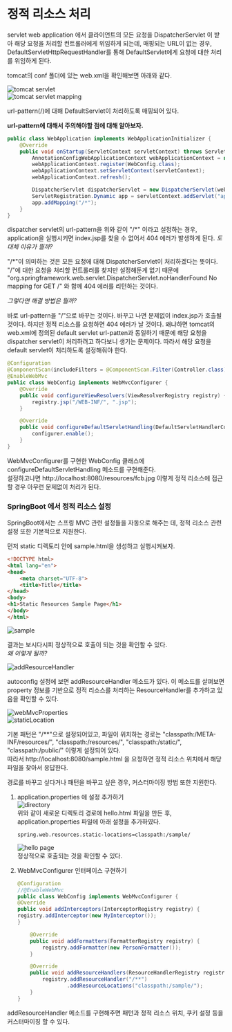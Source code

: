 # 정적 리소스 처리
servlet web application 에서 클라이언트의 모든 요청을 DispatcherServlet 이 받아 해당 요청을 처리할 컨트롤러에게 위임하게 되는데, 매핑되는 URL이 없는 경우, DefaultServletHttpRequestHandler를 통해 DefaultServlet에게 요청에 대한 처리를 위임하게 된다.   

tomcat의 conf 폴더에 있는 web.xml을 확인해보면 아래와 같다.

![tomcat servlet](/Spring/image/tomcatDefaultServlet.PNG)  
![tomcat servlet mapping](/Spring/image/tomcatServletMapping.PNG)  

url-pattern(/)에 대해 DefaultServlet이 처리하도록 매핑되어 있다. 

**url-pattern에 대해서 주의해야할 점에 대해 알아보자.** 
```java
public class WebApplication implements WebApplicationInitializer {
    @Override
    public void onStartup(ServletContext servletContext) throws ServletException {
        AnnotationConfigWebApplicationContext webApplicationContext = new AnnotationConfigWebApplicationContext();
        webApplicationContext.register(WebConfig.class);
        webApplicationContext.setServletContext(servletContext);
        webApplicationContext.refresh();

        DispatcherServlet dispatcherServlet = new DispatcherServlet(webApplicationContext);
        ServletRegistration.Dynamic app = servletContext.addServlet("app", dispatcherServlet);
        app.addMapping("/*");
    }
}
```
dispatcher servlet의 url-pattern을 위와 같이 "/&#42;" 이라고 설정하는 경우, application을 실행시키면 index.jsp를 찾을 수 없어서 404 에러가 발생하게 된다.
_도대체 이유가 뭘까?_  

"/&#42;"이 의미하는 것은 모든 요청에 대해 DispatcherServlet이 처리하겠다는 뜻이다. "/"에 대한 요청을 처리할 컨트롤러를 찾지만 설정해둔게 없기 때문에 "org.springframework.web.servlet.DispatcherServlet.noHandlerFound No mapping for GET /" 와 함께 404 에러를 리턴하는 것이다.

_그렇다면 해결 방법은 뭘까?_  

바로 url-pattern을 "/"으로 바꾸는 것이다. 바꾸고 나면 문제없이 index.jsp가 호출될 것이다. 하지만 정적 리소스를 요청하면 404 에러가 날 것이다. 왜냐하면 tomcat의 web.xml에 정의된 default servlet url-patten과 동일하기 때문에 해당 요청을 dispatcher servlet이 처리하려고 하다보니 생기는 문제이다.
따라서 해당 요청을 default servlet이 처리하도록 설정해줘야 한다.
```java
@Configuration
@ComponentScan(includeFilters = @ComponentScan.Filter(Controller.class))
@EnableWebMvc
public class WebConfig implements WebMvcConfigurer {
    @Override
    public void configureViewResolvers(ViewResolverRegistry registry) {
        registry.jsp("/WEB-INF/", ".jsp");
    }

    @Override
    public void configureDefaultServletHandling(DefaultServletHandlerConfigurer configurer) {
        configurer.enable();
    }
}
```
WebMvcConfigurer를 구현한 WebConfig 클래스에 configureDefaultServletHandling 메소드를 구현해준다.  
설정하고나면 http://localhost:8080/resources/fcb.jpg 이렇게 정적 리소스에 접근할 경우 아무런 문제없이 처리가 된다.  

### SpringBoot 에서 정적 리소스 설정

SpringBoot에서는 스프링 MVC 관련 설정들을 자동으로 해주는 데, 정적 리소스 관련 설정 또한 기본적으로 지원한다.  

먼저 static 디렉토리 안에 sample.html을 생성하고 실행시켜보자. 
```html
<!DOCTYPE html>
<html lang="en">
<head>
    <meta charset="UTF-8">
    <title>Title</title>
</head>
<body>
<h1>Static Resources Sample Page</h1>
</body>
</html>
```

![sample](/Spring/image/staticResourcesSample.PNG)  

결과는 보시다시피 정상적으로 호출이 되는 것을 확인할 수 있다.  
_왜 이렇게 될까?_  

![addResourceHandler](/Spring/image/addResourceHandler.PNG)  

autoconfig 설정에 보면 addResourceHandler 메소드가 있다. 이 메소드를 살펴보면 property 정보를 기반으로 정적 리소스를 처리하는 ResourceHandler를 추가하고 있음을 확인할 수 있다.

![webMvcProperties](/Spring/image/webMvcProperties.PNG)  
![staticLocation](/Spring/image/staticLocation.PNG)  

기본 패턴은 "/**"으로 설정되어있고, 파일이 위치하는 경로는 "classpath:/META-INF/resources/", "classpath:/resources/", "classpath:/static/", "classpath:/public/" 이렇게 설정되어 있다.   
따라서 http://localhost:8080/sample.html 을 요청하면 정적 리소스 위치에서 해당 파일을 찾아서 응답한다. 

경로를 바꾸고 싶다거나 패턴을 바꾸고 싶은 경우, 커스터마이징 방법 또한 지원한다.

1. application.properties 에 설정 추가하기  
![directory](/Spring/image/directory.PNG)  
   위와 같이 새로운 디렉토리 경로에 hello.html 파일을 만든 후, application.properties 파일에 아래 설정을 추가하였다.
   ```text
   spring.web.resources.static-locations=classpath:/sample/
   ```
   ![hello page](/Spring/image/helloPage.PNG)  
정상적으로 호출되는 것을 확인할 수 있다.
   

2. WebMvcConfigurer 인터페이스 구현하기
   ```java
   @Configuration
   //@EnableWebMvc
   public class WebConfig implements WebMvcConfigurer {
   @Override
   public void addInterceptors(InterceptorRegistry registry) {
   registry.addInterceptor(new MyInterceptor());
   }
   
       @Override
       public void addFormatters(FormatterRegistry registry) {
           registry.addFormatter(new PersonFormatter());
       }
   
       @Override
       public void addResourceHandlers(ResourceHandlerRegistry registry) {
           registry.addResourceHandler("/**")
                   .addResourceLocations("classpath:/sample/");
       }
   }
   ```
addResourceHandler 메소드를 구현해주면 패턴과 정적 리소스 위치, 쿠키 설정 등을 커스터마이징 할 수 있다.
